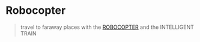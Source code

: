 # Robocopter

> travel to faraway places with the [ROBOCOPTER](https://www.lego.com/en-us/themes/mindstorms/fanrobots) and the INTELLIGENT TRAIN
